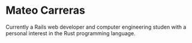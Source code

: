 # Mateo Carreras
Currently a Rails web developer and computer engineering studen with a personal interest in the Rust programming language.